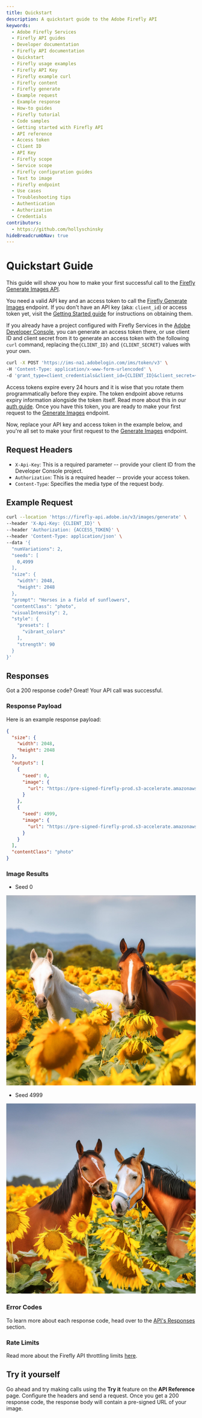 ```yaml
---
title: Quickstart
description: A quickstart guide to the Adobe Firefly API
keywords:
  - Adobe Firefly Services
  - Firefly API guides
  - Developer documentation
  - Firefly API documentation
  - Quickstart
  - Firefly usage examples
  - Firefly API Key
  - Firefly example curl
  - Firefly content
  - Firefly generate
  - Example request
  - Example response
  - How-to guides
  - Firefly tutorial
  - Code samples
  - Getting started with Firefly API
  - API reference
  - Access token
  - Client ID
  - API Key
  - Firefly scope
  - Service scope
  - Firefly configuration guides
  - Text to image
  - Firefly endpoint
  - Use cases
  - Troubleshooting tips
  - Authentication
  - Authorization
  - Credentials
contributors:
  - https://github.com/hollyschinsky
hideBreadcrumbNav: true
---
```


# Quickstart Guide

This guide will show you how to make your first successful call to the [Firefly Generate Images API](./api/image_generation/V3/).

You need a valid API key and an access token to call the [Firefly Generate Images](./api/image_generation/V3/) endpoint. If you don't have an API key (aka: `client_id`) or access token yet, visit the [Getting Started guide](../../guides/get-started.md/) for instructions on obtaining them.

If you already have a project configured with Firefly Services in the [Adobe Developer Console](https://developer.adobe.com/console), you can generate an access token there, or use client ID and client secret from it to generate an access token with the following `curl` command, replacing the`{CLIENT_ID}` and `{CLIENT_SECRET}` values with your own.

<!-- Log into the [Adobe Developer Console](https://developer.adobe.com/console) using the profile that your admin created for you and create an access token. [Learn more](../get-started.md/#generate-an-api-key-and-access-token-from-the-adobe-developer-console) about creating an access token. -->

```bash
curl -X POST 'https://ims-na1.adobelogin.com/ims/token/v3' \
-H 'Content-Type: application/x-www-form-urlencoded' \
-d 'grant_type=client_credentials&client_id={CLIENT_ID}&client_secret={CLIENT_SECRET}&scope=openid,AdobeID,session,additional_info,read_organizations,firefly_api,ff_apis'
```

<InlineAlert variant="warning" slots="text" />

Access tokens expire every 24 hours and it is wise that you rotate them programmatically before they expire. The token endpoint above returns expiry information alongside the token itself. Read more about this in our [auth guide](./concepts/authentication/index.md). Once you have this token, you are ready to make your first request to the [Generate Images](./api/image_generation/V3/) endpoint.

Now, replace your API key and access token in the example below, and you're all set to make your first request to the [Generate Images](./api/image_generation/V3/) endpoint.

## Request Headers

* `X-Api-Key`: This is a required parameter -- provide your client ID from the Developer Console project.
* `Authorization`: This is a required header -- provide your access token.
* `Content-Type`: Specifies the media type of the request body.

## Example Request

```bash
curl --location 'https://firefly-api.adobe.io/v3/images/generate' \
--header 'X-Api-Key: {CLIENT_ID}' \
--header 'Authorization: {ACCESS_TOKEN}' \
--header 'Content-Type: application/json' \
--data '{
  "numVariations": 2,
  "seeds": [
    0,4999
  ],
  "size": {
    "width": 2048,
    "height": 2048
  },
  "prompt": "Horses in a field of sunflowers",
  "contentClass": "photo",
  "visualIntensity": 2,
  "style": {
    "presets": [
      "vibrant_colors"
    ],    
    "strength": 90   
  }
}'
```

## Responses

Got a 200 response code? Great! Your API call was successful.

### Response Payload

Here is an example response payload:

```json
{
  "size": {
    "width": 2048,
    "height": 2048
  },
  "outputs": [
    {
      "seed": 0,
      "image": {
        "url": "https://pre-signed-firefly-prod.s3-accelerate.amazonaws.com/images/c851e657-67e0-4a05-aa4a-91c2ab26b9a8?X-Amz-Algorithm=AWS4-HMAC-SHA256&X-Amz-Credential=AKIARDA3TX66CSNORXF4%2F20240617%2Fus-west-2%2Fs3%2Faws4_request&X-Amz-Date=20240617T165447Z&X-Amz-Expires=3600&X-Amz-SignedHeaders=host&X-Amz-Signature=10377687205d2f3d0c199c9348633aeb48d2cbb2075c01fa9b0bc0fd545c3aff"
      }
    },
    {
      "seed": 4999,
      "image": {
        "url": "https://pre-signed-firefly-prod.s3-accelerate.amazonaws.com/images/e5f03d33-05dc-43e3-a23d-edffa6d90ff8?X-Amz-Algorithm=AWS4-HMAC-SHA256&X-Amz-Credential=AKIARDA3TX66CSNORXF4%2F20240617%2Fus-west-2%2Fs3%2Faws4_request&X-Amz-Date=20240617T165447Z&X-Amz-Expires=3600&X-Amz-SignedHeaders=host&X-Amz-Signature=d34ffaecce34ef6f874e6fa668a27c2c8162cffc2fed0c2b71d8640be51f2764"
      }
    }    
  ],
  "contentClass": "photo"
}
```

### Image Results

* Seed 0 <br/>

 ![Horses in a field of sunflowers (photo)](./images/horses-sunflowers-0.jpg)

* Seed 4999 <br/>

 ![Horses in a field of sunflowers (photo) - seed 4999 ](./images/horses-sunflowers-4999.jpg)

### Error Codes

To learn more about each response code, head over to the [API's Responses](../guides/api/image_generation/V3/) section.

### Rate Limits

Read more about the Firefly API throttling limits [here](./concepts/rate-limits/index.md).

## Try it yourself

Go ahead and try making calls using the __Try it__ feature on the __API Reference__ page. Configure the headers and send a request. Once you get a 200 response code, the response body will contain a pre-signed URL of your image.
